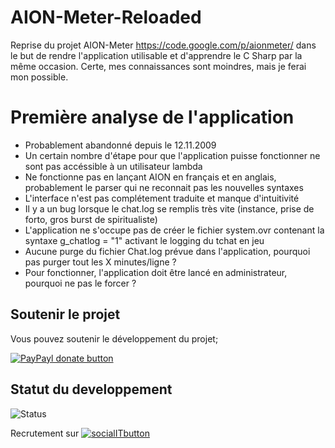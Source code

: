 # AION-Meter-Reloaded
Reprise du projet AION-Meter https://code.google.com/p/aionmeter/ dans le but de rendre l'application utilisable et d'apprendre le C Sharp par la même occasion. Certe, mes connaissances sont moindres, mais je ferai mon possible.

# Première analyse de l'application
* Probablement abandonné depuis le 12.11.2009
* Un certain nombre d'étape pour que l'application puisse fonctionner ne sont pas accéssible à un utilisateur lambda
* Ne fonctionne pas en lançant AION en français et en anglais, probablement le parser qui ne reconnait pas les nouvelles syntaxes
* L'interface n'est pas complétement traduite et manque d'intuitivité
* Il y a un bug lorsque le chat.log se remplis très vite (instance, prise de forto, gros burst de spiritualiste)
* L'application ne s'occupe pas de créer le fichier system.ovr contenant la syntaxe g_chatlog = "1" activant le logging du tchat en jeu
* Aucune purge du fichier Chat.log prévue dans l'application, pourquoi pas purger tout les X minutes/ligne ?
* Pour fonctionner, l'application doit être lancé en administrateur, pourquoi ne pas le forcer ?


## Soutenir le projet

Vous pouvez soutenir le développement du projet;

[![PayPayl donate button](https://img.shields.io/badge/paypal-donate-green.svg?style=plastic)](https://www.paypal.com/cgi-bin/webscr?cmd=_s-xclick&hosted_button_id=7ZYD4ZZG3GYH6 "Donate once-off to this project using Paypal")


## Statut du developpement
![Status](https://img.shields.io/badge/build-faild-red.svg?style=plastic)

Recrutement sur [![socialITbutton](https://img.shields.io/badge/social-IT-blue.svg?style=plastic)](http://devphp.me/index.php?r=space/space&sguid=11d67233-efd8-4251-adf1-38d7abdc9080 "Réseau social de l'IT")
